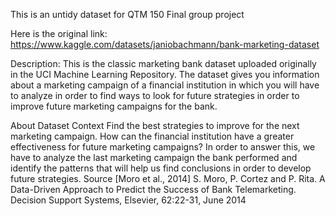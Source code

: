 This is an untidy dataset for QTM 150 Final group project

Here is the original link:
https://www.kaggle.com/datasets/janiobachmann/bank-marketing-dataset

Description:
This is the classic marketing bank dataset uploaded originally in the UCI Machine Learning Repository. 
The dataset gives you information about a marketing campaign of a financial institution in which 
you will have to analyze in order to find ways to look for future strategies in order to improve future marketing campaigns for the bank.

About Dataset
Context
Find the best strategies to improve for the next marketing campaign. How can the financial institution have a greater effectiveness for future marketing campaigns? 
In order to answer this, we have to analyze the last marketing campaign the bank performed and identify the patterns that will help us find conclusions in order to develop future strategies.
Source
[Moro et al., 2014] S. Moro, P. Cortez and P. Rita. A Data-Driven Approach to Predict the Success of Bank Telemarketing. Decision Support Systems, Elsevier, 62:22-31, June 2014
